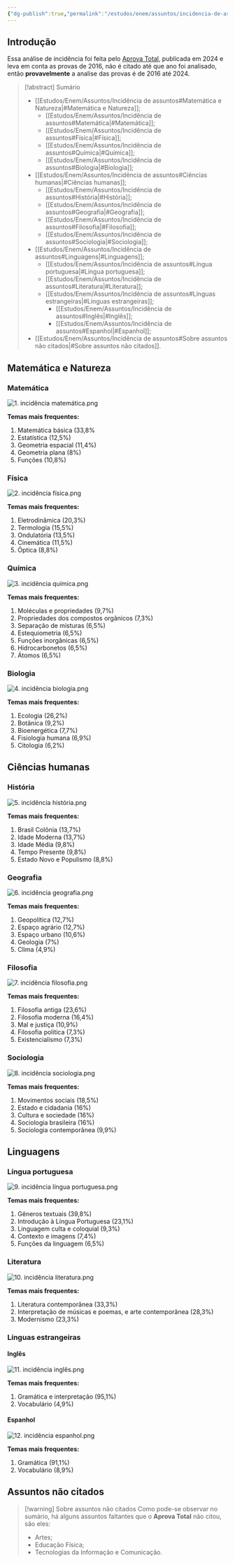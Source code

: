 ```yaml
---
{"dg-publish":true,"permalink":"/estudos/enem/assuntos/incidencia-de-assuntos/","updated":"2025-03-08T18:09:44.588-03:00"}
---
```


## Introdução

Essa análise de incidência foi feita pelo [Aprova Total](https://aprovatotal.com.br/assuntos-mais-cobrados-no-enem/), publicada em 2024 e leva em conta as provas de 2016, não é citado até que ano foi analisado, então **provavelmente** a analise das provas é de 2016 até 2024.

> [!abstract] Sumário
> - [[Estudos/Enem/Assuntos/Incidência de assuntos#Matemática e Natureza\|#Matemática e Natureza]];
> 	- [[Estudos/Enem/Assuntos/Incidência de assuntos#Matemática\|#Matemática]];
> 	- [[Estudos/Enem/Assuntos/Incidência de assuntos#Física\|#Física]];
> 	- [[Estudos/Enem/Assuntos/Incidência de assuntos#Química\|#Química]];
> 	- [[Estudos/Enem/Assuntos/Incidência de assuntos#Biologia\|#Biologia]];
> - [[Estudos/Enem/Assuntos/Incidência de assuntos#Ciências humanas\|#Ciências humanas]];
> 	- [[Estudos/Enem/Assuntos/Incidência de assuntos#História\|#História]];
> 	- [[Estudos/Enem/Assuntos/Incidência de assuntos#Geografia\|#Geografia]];
> 	- [[Estudos/Enem/Assuntos/Incidência de assuntos#Filosofia\|#Filosofia]];
> 	- [[Estudos/Enem/Assuntos/Incidência de assuntos#Sociologia\|#Sociologia]];
> - [[Estudos/Enem/Assuntos/Incidência de assuntos#Linguagens\|#Linguagens]];
> 	- [[Estudos/Enem/Assuntos/Incidência de assuntos#Língua portuguesa\|#Língua portuguesa]];
> 	- [[Estudos/Enem/Assuntos/Incidência de assuntos#Literatura\|#Literatura]];
> 	- [[Estudos/Enem/Assuntos/Incidência de assuntos#Línguas estrangeiras\|#Línguas estrangeiras]];
> 		- [[Estudos/Enem/Assuntos/Incidência de assuntos#Inglês\|#Inglês]];
> 		- [[Estudos/Enem/Assuntos/Incidência de assuntos#Espanhol\|#Espanhol]];
> - [[Estudos/Enem/Assuntos/Incidência de assuntos#Sobre assuntos não citados\|#Sobre assuntos não citados]].

## Matemática e Natureza

### Matemática

![1. incidência matemática.png](/img/user/assets/Estudos/Enem/Assuntos/Incid%C3%AAncia%20de%20assuntos/1.%20incid%C3%AAncia%20matem%C3%A1tica.png)

**Temas mais frequentes:**

1. Matemática básica (33,8%
2. Estatística (12,5%)
3. Geometria espacial (11,4%)
4. Geometria plana (8%)
5. Funções (10,8%)

### Física

![2. incidência física.png](/img/user/assets/Estudos/Enem/Assuntos/Incid%C3%AAncia%20de%20assuntos/2.%20incid%C3%AAncia%20f%C3%ADsica.png)

**Temas mais frequentes:**

1. Eletrodinâmica (20,3%)
2. Termologia (15,5%)
3. Ondulatória (13,5%)
4. Cinemática (11,5%)
5. Óptica (8,8%)

### Química

![3. incidência química.png](/img/user/assets/Estudos/Enem/Assuntos/Incid%C3%AAncia%20de%20assuntos/3.%20incid%C3%AAncia%20qu%C3%ADmica.png)

**Temas mais frequentes:**

1. Moléculas e propriedades (9,7%)
2. Propriedades dos compostos orgânicos (7,3%)
3. Separação de misturas (6,5%)
4. Estequiometria (6,5%)
5. Funções inorgânicas (6,5%)
6. Hidrocarbonetos (6,5%)
7. Átomos (6,5%)

### Biologia

![4. incidência biologia.png](/img/user/assets/Estudos/Enem/Assuntos/Incid%C3%AAncia%20de%20assuntos/4.%20incid%C3%AAncia%20biologia.png)

**Temas mais frequentes:**

1. Ecologia (26,2%)
2. Botânica (9,2%)
3. Bioenergética (7,7%)
4. Fisiologia humana (6,9%)
5. Citologia (6,2%)

## Ciências humanas

### História

![5. incidência história.png](/img/user/assets/Estudos/Enem/Assuntos/Incid%C3%AAncia%20de%20assuntos/5.%20incid%C3%AAncia%20hist%C3%B3ria.png)

**Temas mais frequentes:**

1. Brasil Colônia (13,7%)
2. Idade Moderna (13,7%)
3. Idade Média (9,8%)
4. Tempo Presente (9,8%)
5. Estado Novo e Populismo (8,8%)

### Geografia

![6. incidência geografia.png](/img/user/assets/Estudos/Enem/Assuntos/Incid%C3%AAncia%20de%20assuntos/6.%20incid%C3%AAncia%20geografia.png)

**Temas mais frequentes:**

1. Geopolítica (12,7%)
2. Espaço agrário (12,7%)
3. Espaço urbano (10,6%)
4. Geologia (7%)
5. Clima (4,9%)

### Filosofia

![7. incidência filosofia.png](/img/user/assets/Estudos/Enem/Assuntos/Incid%C3%AAncia%20de%20assuntos/7.%20incid%C3%AAncia%20filosofia.png)

**Temas mais frequentes:**

1. Filosofia antiga (23,6%)
2. Filosofia moderna (16,4%)
3. Mal e justiça (10,9%)
4. Filosofia política (7,3%)
5. Existencialismo (7,3%)

### Sociologia

![8. incidência sociologia.png](/img/user/assets/Estudos/Enem/Assuntos/Incid%C3%AAncia%20de%20assuntos/8.%20incid%C3%AAncia%20sociologia.png)

**Temas mais frequentes:**

1. Movimentos sociais (18,5%)
2. Estado e cidadania (16%)
3. Cultura e sociedade (16%)
4. Sociologia brasileira (16%)
5. Sociologia contemporânea (9,9%)

## Linguagens

### Língua portuguesa

![9. incidência língua portuguesa.png](/img/user/assets/Estudos/Enem/Assuntos/Incid%C3%AAncia%20de%20assuntos/9.%20incid%C3%AAncia%20l%C3%ADngua%20portuguesa.png)

**Temas mais frequentes:**

1. Gêneros textuais (39,8%)
2. Introdução à Língua Portuguesa (23,1%)
3. Linguagem culta e coloquial (9,3%)
4. Contexto e imagens (7,4%)
5. Funções da linguagem (6,5%)

### Literatura

![10. incidência literatura.png](/img/user/assets/Estudos/Enem/Assuntos/Incid%C3%AAncia%20de%20assuntos/10.%20incid%C3%AAncia%20literatura.png)

**Temas mais frequentes:**

1. Literatura contemporânea (33,3%)
2. Interpretação de músicas e poemas, e arte contemporânea (28,3%)
3. Modernismo (23,3%)

### Línguas estrangeiras

#### Inglês

![11. incidência inglês.png](/img/user/assets/Estudos/Enem/Assuntos/Incid%C3%AAncia%20de%20assuntos/11.%20incid%C3%AAncia%20ingl%C3%AAs.png)

**Temas mais frequentes:**

1. Gramática e interpretação (95,1%)
2. Vocabulário (4,9%)

#### Espanhol

![12. incidência espanhol.png](/img/user/assets/Estudos/Enem/Assuntos/Incid%C3%AAncia%20de%20assuntos/12.%20incid%C3%AAncia%20espanhol.png)

**Temas mais frequentes:**

1. Gramática (91,1%)
2. Vocabulário (8,9%)

## Assuntos não citados

> [!warning] Sobre assuntos não citados
> Como pode-se observar no sumário, há alguns assuntos faltantes que o **Aprova Total** não citou, são eles:
> - Artes;
> - Educação Física;
> - Tecnologias da Informação e Comunicação.